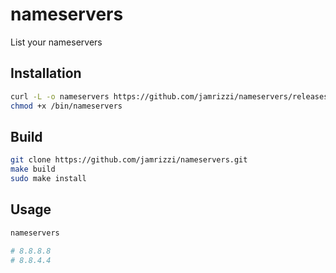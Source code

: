 # nameservers

List your nameservers


## Installation
```sh
curl -L -o nameservers https://github.com/jamrizzi/nameservers/releases/download/v0.1.0/nameservers
chmod +x /bin/nameservers
```


## Build

```sh
git clone https://github.com/jamrizzi/nameservers.git
make build
sudo make install
```


## Usage

```sh
nameservers

# 8.8.8.8
# 8.8.4.4
```
